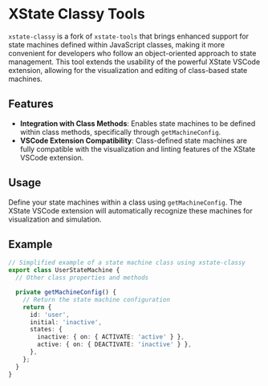 # XState Classy Tools

`xstate-classy` is a fork of `xstate-tools` that brings enhanced support for state machines defined within JavaScript classes, making it more convenient for developers who follow an object-oriented approach to state management. This tool extends the usability of the powerful XState VSCode extension, allowing for the visualization and editing of class-based state machines.

## Features

- **Integration with Class Methods**: Enables state machines to be defined within class methods, specifically through `getMachineConfig`.
- **VSCode Extension Compatibility**: Class-defined state machines are fully compatible with the visualization and linting features of the XState VSCode extension.

## Usage

Define your state machines within a class using `getMachineConfig`. The XState VSCode extension will automatically recognize these machines for visualization and simulation.

## Example

```ts
// Simplified example of a state machine class using xstate-classy
export class UserStateMachine {
  // Other class properties and methods

  private getMachineConfig() {
    // Return the state machine configuration
    return {
      id: 'user',
      initial: 'inactive',
      states: {
        inactive: { on: { ACTIVATE: 'active' } },
        active: { on: { DEACTIVATE: 'inactive' } },
      },
    };
  }
}
```
